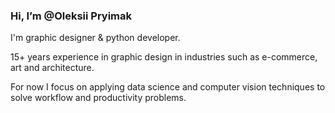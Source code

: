 <h3>Hi, I’m @Oleksii Pryimak</h3>

<p>I'm graphic designer & python developer.</p>
<p>15+ years experience in graphic design in industries such as e-commerce, art and architecture.</p>
<p>For now I focus on applying data science and computer vision techniques to solve workflow and productivity problems.</p>


<!---
OleksiiPryimak/OleksiiPryimak is a ✨ special ✨ repository because its `README.md` (this file) appears on your GitHub profile.
You can click the Preview link to take a look at your changes.
--->

